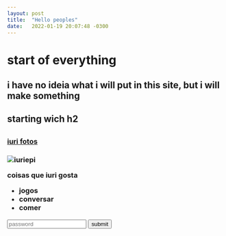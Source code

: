 ```yaml
---
layout: post
title:  "Hello peoples"
date:   2022-01-19 20:07:48 -0300
---
```


<h1> start of everything</h1>
<p>
    <h2> i have no ideia what i will put in this site, but i will make something<h2>
</p>
<h2> starting wich h2<h2>
<!--easteregg-->
<h3>
    <a href="https://www.instagram.com/iuri_epi/" target="_blank">iuri fotos</a>
<h3> 
  
<img src="https://www.instagram.com/iuri_epi/" alt="iuriepi" />

<p> coisas que iuri gosta<p>
<ul>
  <li>jogos</li>
  <li>conversar</li>
  <li>comer</li>
  </ul>
  
 <input type="text" placeholder="password" required="iuri">
 <button type="submit"> 
   submit
  </button>

